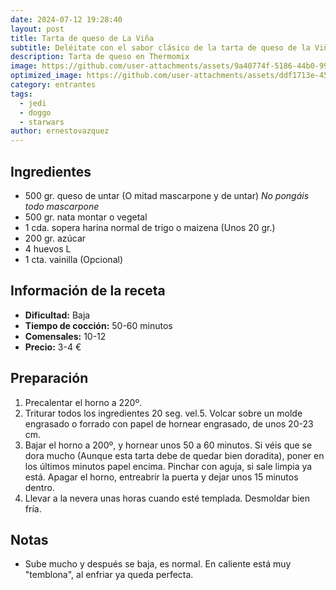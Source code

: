 ```yaml
---
date: 2024-07-12 19:28:40
layout: post
title: Tarta de queso de La Viña
subtitle: Deléitate con el sabor clásico de la tarta de queso de la Viña, hecha en Thermomix
description: Tarta de queso en Thermomix
image: https://github.com/user-attachments/assets/9a40774f-5186-44b0-9954-5afa85d3deda
optimized_image: https://github.com/user-attachments/assets/ddf1713e-4565-42b0-aa97-3b304be19a85
category: entrantes
tags:
  - jedi
  - doggo
  - starwars
author: ernestovazquez
---
```


## Ingredientes
- 500 gr. queso de untar (O mitad mascarpone y de untar) *No pongáis todo mascarpone*
- 500 gr. nata montar o vegetal
- 1 cda. sopera harina normal de trigo o maizena (Unos 20 gr.)
- 200 gr. azúcar
- 4 huevos L
- 1 cta. vainilla (Opcional)

## Información de la receta
- **Dificultad:** Baja
- **Tiempo de cocción:** 50-60 minutos
- **Comensales:** 10-12
- **Precio:** 3-4 €

## Preparación
1. Precalentar el horno a 220º.
2. Triturar todos los ingredientes 20 seg. vel.5. Volcar sobre un molde engrasado o forrado con papel de hornear engrasado, de unos 20-23 cm.
3. Bajar el horno a 200º, y hornear unos 50 a 60 minutos. Si véis que se dora mucho (Aunque esta tarta debe de quedar bien doradita), poner en los últimos minutos papel encima. Pinchar con aguja, si sale limpia ya está. Apagar el horno, entreabrir la puerta y dejar unos 15 minutos dentro.
4. Llevar a la nevera unas horas cuando esté templada. Desmoldar bien fría.

## Notas
- Sube mucho y después se baja, es normal. En caliente está muy "temblona", al enfriar ya queda perfecta.










